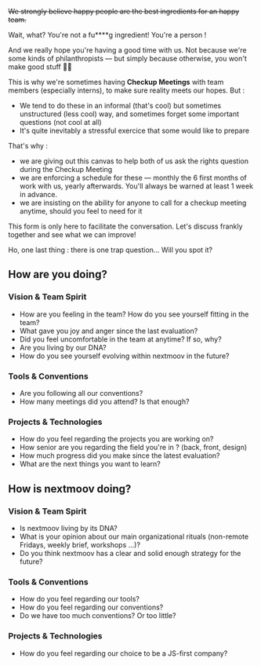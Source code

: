 ~~We strongly believe happy people are the best ingredients for an happy team.~~

Wait, what? You're not a fu****g ingredient! You're a person !

And we really hope you're having a good time with us. 
Not because we're some kinds of philanthropists — but simply because otherwise, you won't make good stuff 🤷‍♂️

This is why we're sometimes having **Checkup Meetings** with team members (especially interns), to make sure reality meets our hopes. But :

- We tend to do these in an informal (that's cool) but sometimes unstructured (less cool) way, and sometimes forget some important questions (not cool at all)
- It's quite inevitably a stressful exercice that some would like to prepare

That's why :

- we are giving out this canvas to help both of us ask the rights question during the Checkup Meeting
- we are enforcing a schedule for these — monthly the 6 first months of work with us, yearly afterwards. You'll always be warned at least 1 week in advance.
- we are insisting on the ability for anyone to call for a checkup meeting anytime, should you feel to need for it

This form is only here to facilitate the conversation.
Let's discuss frankly together and see what we can improve!

Ho, one last thing : there is one trap question... Will you spot it?

## How are you doing?

### Vision & Team Spirit

- How are you feeling in the team? How do you see yourself fitting in the team?
- What gave you joy and anger since the last evaluation?
- Did you feel uncomfortable in the team at anytime? If so, why?
- Are you living by our DNA?
- How do you see yourself evolving within nextmoov in the future?

### Tools & Conventions

- Are you following all our conventions?
- How many meetings did you attend? Is that enough?

### Projects & Technologies

- How do you feel regarding the projects you are working on?
- How senior are you regarding the field you're in ? (back, front, design)
- How much progress did you make since the latest evaluation?
- What are the next things you want to learn?

## How is nextmoov doing?

### Vision & Team Spirit

- Is nextmoov living by its DNA?
- What is your opinion about our main organizational rituals (non-remote Fridays, weekly brief, workshops ...)?
- Do you think nextmoov has a clear and solid enough strategy for the future?

### Tools & Conventions

- How do you feel regarding our tools?
- How do you feel regarding our conventions?
- Do we have too much conventions? Or too little?

### Projects & Technologies

- How do you feel regarding our choice to be a JS-first company?
